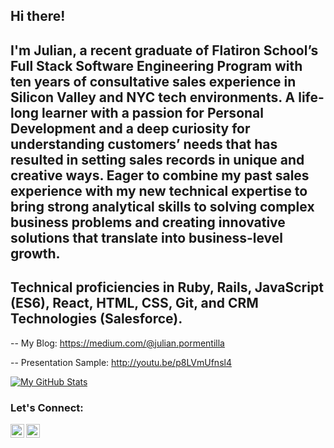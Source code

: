 ## Hi there! 
## I'm Julian, a recent graduate of Flatiron School’s Full Stack Software Engineering Program with ten years of consultative sales experience in Silicon Valley and NYC tech environments. A life-long learner with a passion for Personal Development and a deep curiosity for understanding customers’ needs that has resulted in setting sales records in unique and creative ways. Eager to combine my past sales experience with my new technical expertise to bring strong analytical skills to solving complex business problems and creating innovative solutions that translate into business-level growth. 
## Technical proficiencies in Ruby, Rails, JavaScript (ES6), React, HTML, CSS, Git, and CRM Technologies (Salesforce).

--
My Blog: 
https://medium.com/@julian.pormentilla

--
Presentation Sample:
http://youtu.be/p8LVmUfnsl4 

[![My GitHub Stats](https://github-readme-stats.vercel.app/api?username=JulianCedric&show_icons=true&theme=gotham)](https://github.com/JulianCedric/github-readme-stats)

<!--[![Top Langs](https://github-readme-stats.vercel.app/api/top-langs/?username=JulianCedric&layout=compact)](https://github.com/JulianCedric/github-readme-stats)-->

### Let's Connect:

[<img align="left" alt="codeSTACKr | LinkedIn" width="22px" src="https://cdn.jsdelivr.net/npm/simple-icons@v3/icons/linkedin.svg" />](https://www.linkedin.com/in/julianpormentilla/)
[<img align="left" alt="codeSTACKr | Medium" width="22px" src="https://cdn.jsdelivr.net/npm/simple-icons@v3/icons/medium.svg" />](https://medium.com/@julian.pormentilla)
